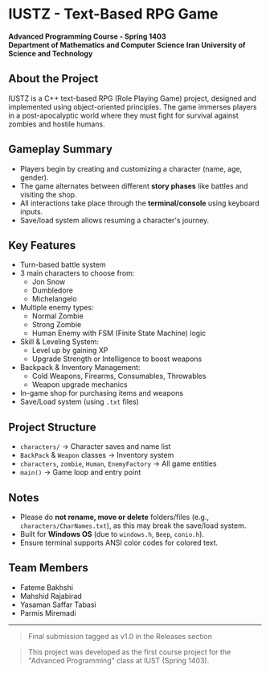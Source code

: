 # IUSTZ - Text-Based RPG Game

**Advanced Programming Course - Spring 1403**  
**Department of Mathematics and Computer Science**
**Iran University of Science and Technology**


## About the Project

IUSTZ is a C++ text-based RPG (Role Playing Game) project, designed and implemented using object-oriented principles. The game immerses players in a post-apocalyptic world where they must fight for survival against zombies and hostile humans.

## Gameplay Summary

- Players begin by creating and customizing a character (name, age, gender).
- The game alternates between different **story phases** like battles and visiting the shop.
- All interactions take place through the **terminal/console** using keyboard inputs.
- Save/load system allows resuming a character's journey.

## Key Features

- Turn-based battle system
- 3 main characters to choose from:
  - Jon Snow
  - Dumbledore
  - Michelangelo
- Multiple enemy types:
  - Normal Zombie
  - Strong Zombie
  - Human Enemy with FSM (Finite State Machine) logic
- Skill & Leveling System:
  - Level up by gaining XP
  - Upgrade Strength or Intelligence to boost weapons
- Backpack & Inventory Management:
  - Cold Weapons, Firearms, Consumables, Throwables
  - Weapon upgrade mechanics
- In-game shop for purchasing items and weapons
- Save/Load system (using `.txt` files)

## Project Structure

- `characters/` → Character saves and name list  
- `BackPack` & `Weapon` classes → Inventory system  
- `characters`, `zombie`, `Human`, `EnemyFactory` → All game entities  
- `main()` → Game loop and entry point

## Notes

- Please do **not rename, move or delete** folders/files (e.g., `characters/CharNames.txt`), as this may break the save/load system.
- Built for **Windows OS** (due to `windows.h`, `Beep`, `conio.h`).
- Ensure terminal supports ANSI color codes for colored text.

## Team Members

- Fateme Bakhshi
- Mahshid Rajabirad
- Yasaman Saffar Tabasi
- Parmis Miremadi

---

> Final submission tagged as v1.0 in the Releases section

> This project was developed as the first course project for the "Advanced Programming" class at IUST (Spring 1403).
